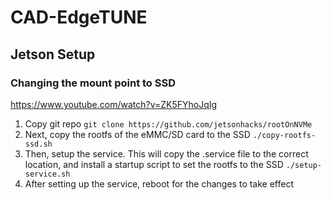 # CAD-EdgeTUNE

## Jetson Setup

### Changing the mount point to SSD
https://www.youtube.com/watch?v=ZK5FYhoJqIg
1. Copy git repo ``git clone https://github.com/jetsonhacks/rootOnNVMe``
2. Next, copy the rootfs of the eMMC/SD card to the SSD ``./copy-rootfs-ssd.sh``
3. Then, setup the service. This will copy the .service file to the correct location, and install a startup script to set the rootfs to the SSD ``./setup-service.sh``
4. After setting up the service, reboot for the changes to take effect
